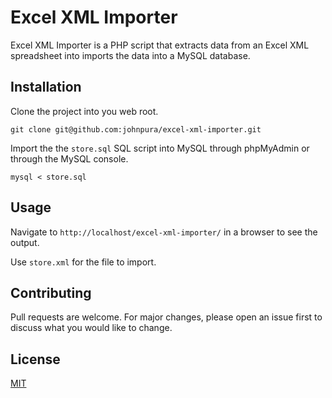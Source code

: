 # Excel XML Importer

Excel XML Importer is a PHP script that extracts data from an Excel XML spreadsheet into imports the data into a MySQL database.

## Installation

Clone the project into you web root.

```
git clone git@github.com:johnpura/excel-xml-importer.git
```

Import the the `store.sql` SQL script into MySQL through phpMyAdmin or through the MySQL console.

```
mysql < store.sql
```


## Usage

Navigate to `http://localhost/excel-xml-importer/` in a browser to see the output.

Use `store.xml` for the file to import.

## Contributing

Pull requests are welcome. For major changes, please open an issue first to discuss what you would like to change.

## License
[MIT](https://choosealicense.com/licenses/mit/)
